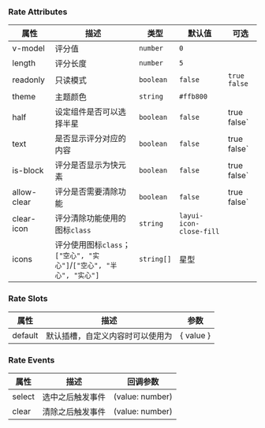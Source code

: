### Rate Attributes

| 属性        | 描述                                                               | 类型       | 默认值                  | 可选           |
| ----------- | ------------------------------------------------------------------ | ---------- | ----------------------- | -------------- |
| v-model     | 评分值                                                             | `number`   | `0`                     |                |
| length      | 评分长度                                                           | `number`   | `5`                     |                |
| readonly    | 只读模式                                                           | `boolean`  | `false`                 | `true` `false` |
| theme       | 主题颜色                                                           | `string`   | `#ffb800`               |                |
| half        | 设定组件是否可以选择半星                                           | `boolean`  | `false`                 | true` `false`  |
| text        | 是否显示评分对应的内容                                             | `boolean`  | `false`                 | true` `false`  |
| is-block    | 评分是否显示为快元素                                               | `boolean`  | `false`                 | true` `false`  |
| allow-clear | 评分是否需要清除功能                                               | `boolean`  | `false`                 | true` `false`  |
| clear-icon  | 评分清除功能使用的图标`class`                                      | `string`   | `layui-icon-close-fill` |                |
| icons       | 评分使用图标`class`；`["空心", "实心"]`/`["空心", "半心", "实心"]` | `string[]` | 星型                    |                |

### Rate Slots

| 属性    | 描述                             | 参数      |
| ------- | -------------------------------- | --------- |
| default | 默认插槽，自定义内容时可以使用为 | { value } |

### Rate Events

| 属性   | 描述             | 回调参数        |
| ------ | ---------------- | --------------- |
| select | 选中之后触发事件 | (value: number) |
| clear  | 清除之后触发事件 | (value: number) |
